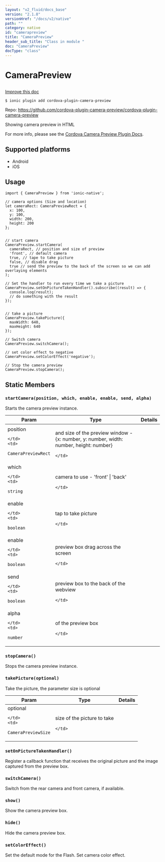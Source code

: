 ```yaml
---
layout: "v2_fluid/docs_base"
version: "2.1.8"
versionHref: "/docs/v2/native"
path: ""
category: native
id: "camerapreview"
title: "CameraPreview"
header_sub_title: "Class in module "
doc: "CameraPreview"
docType: "class"
---
```








<h1 class="api-title">
  
  CameraPreview
  

  

  

</h1>

<a class="improve-v2-docs" href="http://github.com/driftyco/ionic-native/edit/master/src/plugins/camera-preview.ts#L14">
  Improve this doc
</a>



<!-- decorators -->


<pre><code>$ ionic plugin add cordova-plugin-camera-preview</code></pre>
<p>Repo:
  <a href="https://github.com/cordova-plugin-camera-preview/cordova-plugin-camera-preview">
    https://github.com/cordova-plugin-camera-preview/cordova-plugin-camera-preview
  </a>
</p>

<!-- description -->

<p>Showing camera preview in HTML</p>
<p>For more info, please see the <a href="https://github.com/cordova-plugin-camera-preview/cordova-plugin-camera-preview">Cordova Camera Preview Plugin Docs</a>.</p>


<!-- @platforms tag -->
<h2>Supported platforms</h2>

<ul>
  <li>Android</li><li>iOS</li>
</ul>

<!-- @platforms tag end -->


<!-- @usage tag -->

<h2>Usage</h2>

<pre><code>import { CameraPreview } from &#39;ionic-native&#39;;

// camera options (Size and location)
let cameraRect: CameraPreviewRect = {
  x: 100,
  y: 100,
  width: 200,
  height: 200
};


// start camera
CameraPreview.startCamera(
  cameraRect, // position and size of preview
  &#39;front&#39;, // default camera
  true, // tape to take picture
  false, // disable drag
  true // send the preview to the back of the screen so we can add overlaying elements
);

// Set the handler to run every time we take a picture
CameraPreview.setOnPictureTakenHandler().subscribe((result) =&gt; {
  console.log(result);
  // do something with the result
});


// take a picture
CameraPreview.takePicture({
  maxWidth: 640,
  maxHeight: 640
});

// Switch camera
CameraPreview.switchCamera();

// set color effect to negative
CameraPreview.setColorEffect(&#39;negative&#39;);

// Stop the camera preview
CameraPreview.stopCamera();
</code></pre>




<!-- @property tags -->


<h2>Static Members</h2>

<div id="startCamera"></div>
<h3><code>startCamera(position,&nbsp;which,&nbsp;enable,&nbsp;enable,&nbsp;send,&nbsp;alpha)</code>
  
</h3>




Starts the camera preview instance.


<table class="table param-table" style="margin:0;">
  <thead>
  <tr>
    <th>Param</th>
    <th>Type</th>
    <th>Details</th>
  </tr>
  </thead>
  <tbody>
  
  <tr>
    <td>
      position
      
      
    </td>
    <td>
      
<code>CameraPreviewRect</code>
    </td>
    <td>
      <p>and size of the preview window - {x: number, y: number, width: number, height: number}</p>

      
    </td>
  </tr>
  
  <tr>
    <td>
      which
      
      
    </td>
    <td>
      
<code>string</code>
    </td>
    <td>
      <p>camera to use - &#39;front&#39; | &#39;back&#39;</p>

      
    </td>
  </tr>
  
  <tr>
    <td>
      enable
      
      
    </td>
    <td>
      
<code>boolean</code>
    </td>
    <td>
      <p>tap to take picture</p>

      
    </td>
  </tr>
  
  <tr>
    <td>
      enable
      
      
    </td>
    <td>
      
<code>boolean</code>
    </td>
    <td>
      <p>preview box drag across the screen</p>

      
    </td>
  </tr>
  
  <tr>
    <td>
      send
      
      
    </td>
    <td>
      
<code>boolean</code>
    </td>
    <td>
      <p>preview box to the back of the webview</p>

      
    </td>
  </tr>
  
  <tr>
    <td>
      alpha
      
      
    </td>
    <td>
      
<code>number</code>
    </td>
    <td>
      <p>of the preview box</p>

      
    </td>
  </tr>
  
  </tbody>
</table>







<div id="stopCamera"></div>
<h3><code>stopCamera()</code>
  
</h3>




Stops the camera preview instance.










<div id="takePicture"></div>
<h3><code>takePicture(optional)</code>
  
</h3>




Take the picture, the parameter size is optional


<table class="table param-table" style="margin:0;">
  <thead>
  <tr>
    <th>Param</th>
    <th>Type</th>
    <th>Details</th>
  </tr>
  </thead>
  <tbody>
  
  <tr>
    <td>
      optional
      
      
    </td>
    <td>
      
<code>CameraPreviewSize</code>
    </td>
    <td>
      <p>size of the picture to take</p>

      
    </td>
  </tr>
  
  </tbody>
</table>







<div id="setOnPictureTakenHandler"></div>
<h3><code>setOnPictureTakenHandler()</code>
  
</h3>




Register a callback function that receives the original picture and the image captured from the preview box.










<div id="switchCamera"></div>
<h3><code>switchCamera()</code>
  
</h3>




Switch from the rear camera and front camera, if available.










<div id="show"></div>
<h3><code>show()</code>
  
</h3>




Show the camera preview box.










<div id="hide"></div>
<h3><code>hide()</code>
  
</h3>




Hide the camera preview box.










<div id="setColorEffect"></div>
<h3><code>setColorEffect()</code>
  
</h3>




Set the default mode for the Flash.
Set camera color effect.











<!-- methods on the class -->



<!-- other classes -->

<!-- end other classes -->

<!-- interfaces -->

<!-- end interfaces -->

<!-- related link --><!-- end content block -->


<!-- end body block -->

